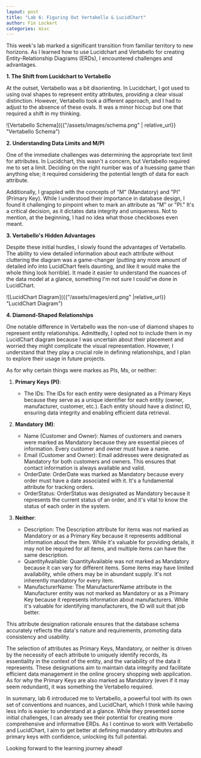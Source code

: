 ```yaml
---
layout: post
title: "Lab 6: Figuring Out Vertabello & LucidChart"
author: Fin Lockert
categories: misc
---
```


This week's lab marked a significant transition from familiar territory to new horizons. As I learned how to use Lucidchart and Vertabello for creating Entity-Relationship Diagrams (ERDs), I encountered  challenges and advantages.

**1. The Shift from Lucidchart to Vertabello**

At the outset, Vertabello was a bit disorienting. In Lucidchart, I got used to using oval shapes to represent entity attributes, providing a clear visual distinction. However, Vertabello took a different approach, and I had to adjust to the absence of these ovals. It was a minor hiccup but one that required a shift in my thinking.

![Vertabello Schema]({{"/assets/images/schema.png" | relative_url}} "Vertabello Schema")

**2. Understanding Data Limits and M/PI**

One of the immediate challenges was determining the appropriate text limit for attributes. In Lucidchart, this wasn't a concern, but Vertabello required me to set a limit. Deciding on the right number was of a huessing game than anything else; it required considering the potential length of data for each attribute.

Additionally, I grappled with the concepts of "M" (Mandatory) and "PI" (Primary Key). While I understood their importance in database design, I found it challenging to pinpoint when to mark an attribute as "M" or "PI." It's a critical decision, as it dictates data integrity and uniqueness. Not to mention, at the beginning, I had no idea what those checkboxes even meant.

**3. Vertabello's Hidden Advantages**

Despite these initial hurdles, I slowly found the advantages of Vertabello. The ability to view detailed information about each attribute without cluttering the diagram was a game-changer (putting any more amount of detailed info into LucidChart feels daunting, and like it would make the whole thing look horrible). It made it easier to understand the nuances of the data model at a glance, something I'm not sure I could've done in LucidChart.

![LucidChart Diagram]({{"/assets/images/erd.png" |relative_url}} "LucidChart Diagram")

**4. Diamond-Shaped Relationships**

One notable difference in Vertabello was the non-use of diamond shapes to represent entity relationships. Admittedly, I opted not to include them in my LucidChart diagram because I was uncertain about their placement and worried they might complicate the visual representation. However, I understand that they play a crucial role in defining relationships, and I plan to explore their usage in future projects.

As for why certain things were markes as PIs, Ms, or neither:
1. **Primary Keys (PI)**:
   - The IDs: The IDs for each entity were designated as a Primary Keys because they serve as a unique identifier for each entity (owner, manufacturer, customer, etc.). Each entity should have a distinct ID, ensuring data integrity and enabling efficient data retrieval.

2. **Mandatory (M)**:
   - Name (Customer and Owner): Names of customers and owners were marked as Mandatory because they are essential pieces of information. Every customer and owner must have a name.
   - Email (Customer and Owner): Email addresses were designated as Mandatory for both customers and owners. This ensures that contact information is always available and valid.
   - OrderDate: OrderDate was marked as Mandatory because every order must have a date associated with it. It's a fundamental attribute for tracking orders.
   - OrderStatus: OrderStatus was designated as Mandatory because it represents the current status of an order, and it's vital to know the status of each order in the system.

3. **Neither**:
   - Description: The Description attribute for items was not marked as Mandatory or as a Primary Key because it represents additional information about the item. While it's valuable for providing details, it may not be required for all items, and multiple items can have the same description.
   - QuantityAvailable: QuantityAvailable was not marked as Mandatory because it can vary for different items. Some items may have limited availability, while others may be in abundant supply. It's not inherently mandatory for every item.
   - ManufacturerName: The ManufacturerName attribute in the Manufacturer entity was not marked as Mandatory or as a Primary Key because it represents information about manufacturers. While it's valuable for identifying manufacturers, the ID will suit that job better.

This attribute designation rationale ensures that the database schema accurately reflects the data's nature and requirements, promoting data consistency and usability.

The selection of attributes as Primary Keys, Mandatory, or neither is driven by the necessity of each attribute to uniquely identify records, its essentiality in the context of the entity, and the variability of the data it represents. These designations aim to maintain data integrity and facilitate efficient data management in the online grocery shopping web application. As for why the Primary Keys are also marked as Mandatory (even if it may seem redundant), it was something the Vertabello required.

In summary, lab 6 introduced me to Vertabello, a powerful tool with its own set of conventions and nuances, and LucidChart, which I think while having less info is easier to understand at a glance. While they presented some initial challenges, I can already see their potential for creating more comprehensive and informative ERDs. As I continue to work with Vertabello and LucidChart, I aim to get better at defining mandatory attributes and primary keys with confidence, unlocking its full potential.

Looking forward to the learning journey ahead!